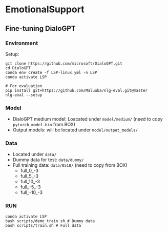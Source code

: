 # EmotionalSupport

## Fine-tuning DialoGPT

### Environment

Setup:
```
git clone https://github.com/microsoft/DialoGPT.git
cd DialoGPT
conda env create -f LSP-linux.yml -n LSP
conda activate LSP

# For evaluation
pip install git+https://github.com/Maluuba/nlg-eval.git@master
nlg-eval --setup
```

### Model
- DialoGPT medium model: Loacated under `model/medium/` (need to copy `pytorch_model.bin` from BOX)
- Output models: will be located under `model/output_models/`

### Data
- Located under `data/`
- Dummy data for test: `data/dummy/`
- Full training data: `data/0518/` (need to copy from BOX)
  - full_0_-3
  - full_5_-3
  - full_10_-3
  - full_-5_-3
  - full_-10_-3

### RUN
```
conda activate LSP
bash scripts/demo_train.sh # Dummy data
bash scripts/train.sh # Full data
```
